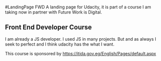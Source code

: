 #LandingPage FWD
A landing page for Udacity, it is part of a course I am taking now in partner with Future Work is Digital.

## Front End Developer Course 
I am already a JS developer. I used JS in many projects. But and as always I seek to perfect and I think udacity has the what I want. 

This course is sponsored by https://itida.gov.eg/English/Pages/default.aspx 
